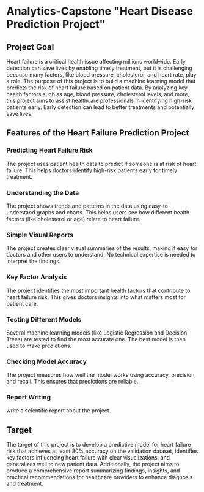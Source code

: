 # Analytics-Capstone "Heart Disease Prediction Project"
## Project Goal
Heart failure is a critical health issue affecting millions worldwide. Early detection can save lives by enabling timely treatment, but it is challenging because many factors, like blood pressure, cholesterol, and heart rate, play a role.
The purpose of this project is to build a machine learning model that predicts the risk of heart failure based on patient data. By analyzing key health factors such as age, blood pressure, cholesterol levels, and more, this project aims to assist healthcare professionals in identifying high-risk patients early. Early detection can lead to better treatments and potentially save lives.

## Features of the Heart Failure Prediction Project

### Predicting Heart Failure Risk

The project uses patient health data to predict if someone is at risk of heart failure.
This helps doctors identify high-risk patients early for timely treatment.

### Understanding the Data

The project shows trends and patterns in the data using easy-to-understand graphs and charts.
This helps users see how different health factors (like cholesterol or age) relate to heart failure.

### Simple Visual Reports

The project creates clear visual summaries of the results, making it easy for doctors and other users to understand.
No technical expertise is needed to interpret the findings.

### Key Factor Analysis

The project identifies the most important health factors that contribute to heart failure risk.
This gives doctors insights into what matters most for patient care.

### Testing Different Models

Several machine learning models (like Logistic Regression and Decision Trees) are tested to find the most accurate one.
The best model is then used to make predictions.

### Checking Model Accuracy

The project measures how well the model works using accuracy, precision, and recall.
This ensures that predictions are reliable.

### Report Writing

write a scientific report about the project.

## Target

The target of this project is to develop a predictive model for heart failure risk that achieves at least 80% accuracy on the validation dataset, identifies key factors influencing heart failure with clear visualizations, and generalizes well to new patient data. Additionally, the project aims to produce a comprehensive report summarizing findings, insights, and practical recommendations for healthcare providers to enhance diagnosis and treatment.
